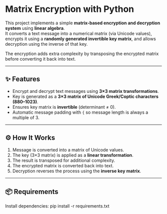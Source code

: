 # Matrix Encryption with Python  

This project implements a simple **matrix-based encryption and decryption system** using **linear algebra**.  
It converts a text message into a numerical matrix (via Unicode values), encrypts it using a **randomly generated invertible key matrix**, and allows decryption using the inverse of that key.  

The encryption adds extra complexity by transposing the encrypted matrix before converting it back into text.  

---

## ✨ Features
- Encrypt and decrypt text messages using **3×3 matrix transformations**.  
- Key is generated as a **3×3 matrix of Unicode Greek/Coptic characters (880–1023)**.  
- Ensures key matrix is **invertible** (determinant ≠ 0).  
- Automatic message padding with `{` so message length is always a multiple of 3.  

---

## ⚙️ How It Works
1. Message is converted into a matrix of Unicode values.  
2. The key (3×3 matrix) is applied as a **linear transformation**.  
3. The result is transposed for additional complexity.  
4. The encrypted matrix is converted back into text.  
5. Decryption reverses the process using the **inverse key matrix**.  

---

## 📦 Requirements

Install dependencies:
pip install -r requirements.txt